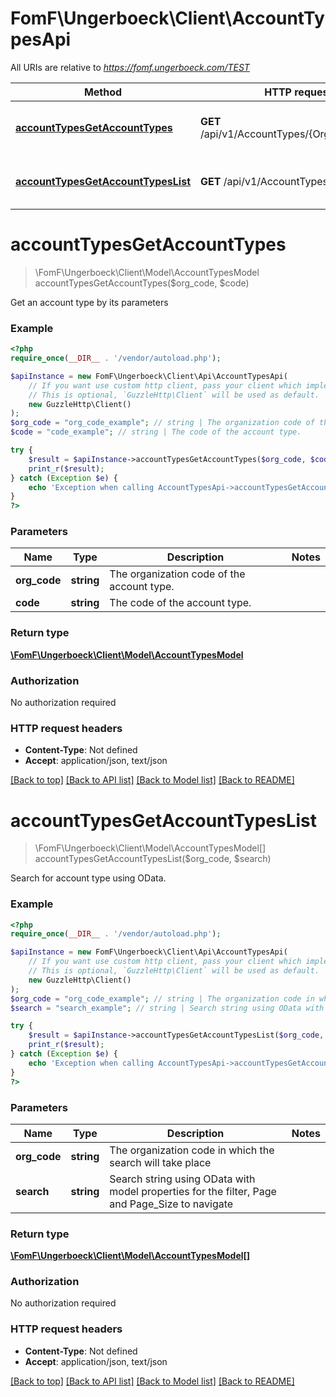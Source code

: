 # FomF\Ungerboeck\Client\AccountTypesApi

All URIs are relative to *https://fomf.ungerboeck.com/TEST*

Method | HTTP request | Description
------------- | ------------- | -------------
[**accountTypesGetAccountTypes**](AccountTypesApi.md#accountTypesGetAccountTypes) | **GET** /api/v1/AccountTypes/{OrgCode}/{Code} | Get an account type by its parameters
[**accountTypesGetAccountTypesList**](AccountTypesApi.md#accountTypesGetAccountTypesList) | **GET** /api/v1/AccountTypes/{OrgCode} | Search for account type using OData.


# **accountTypesGetAccountTypes**
> \FomF\Ungerboeck\Client\Model\AccountTypesModel accountTypesGetAccountTypes($org_code, $code)

Get an account type by its parameters

### Example
```php
<?php
require_once(__DIR__ . '/vendor/autoload.php');

$apiInstance = new FomF\Ungerboeck\Client\Api\AccountTypesApi(
    // If you want use custom http client, pass your client which implements `GuzzleHttp\ClientInterface`.
    // This is optional, `GuzzleHttp\Client` will be used as default.
    new GuzzleHttp\Client()
);
$org_code = "org_code_example"; // string | The organization code of the account type.
$code = "code_example"; // string | The code of the account type.

try {
    $result = $apiInstance->accountTypesGetAccountTypes($org_code, $code);
    print_r($result);
} catch (Exception $e) {
    echo 'Exception when calling AccountTypesApi->accountTypesGetAccountTypes: ', $e->getMessage(), PHP_EOL;
}
?>
```

### Parameters

Name | Type | Description  | Notes
------------- | ------------- | ------------- | -------------
 **org_code** | **string**| The organization code of the account type. |
 **code** | **string**| The code of the account type. |

### Return type

[**\FomF\Ungerboeck\Client\Model\AccountTypesModel**](../Model/AccountTypesModel.md)

### Authorization

No authorization required

### HTTP request headers

 - **Content-Type**: Not defined
 - **Accept**: application/json, text/json

[[Back to top]](#) [[Back to API list]](../../README.md#documentation-for-api-endpoints) [[Back to Model list]](../../README.md#documentation-for-models) [[Back to README]](../../README.md)

# **accountTypesGetAccountTypesList**
> \FomF\Ungerboeck\Client\Model\AccountTypesModel[] accountTypesGetAccountTypesList($org_code, $search)

Search for account type using OData.

### Example
```php
<?php
require_once(__DIR__ . '/vendor/autoload.php');

$apiInstance = new FomF\Ungerboeck\Client\Api\AccountTypesApi(
    // If you want use custom http client, pass your client which implements `GuzzleHttp\ClientInterface`.
    // This is optional, `GuzzleHttp\Client` will be used as default.
    new GuzzleHttp\Client()
);
$org_code = "org_code_example"; // string | The organization code in which the search will take place
$search = "search_example"; // string | Search string using OData with model properties for the filter, Page and Page_Size to navigate

try {
    $result = $apiInstance->accountTypesGetAccountTypesList($org_code, $search);
    print_r($result);
} catch (Exception $e) {
    echo 'Exception when calling AccountTypesApi->accountTypesGetAccountTypesList: ', $e->getMessage(), PHP_EOL;
}
?>
```

### Parameters

Name | Type | Description  | Notes
------------- | ------------- | ------------- | -------------
 **org_code** | **string**| The organization code in which the search will take place |
 **search** | **string**| Search string using OData with model properties for the filter, Page and Page_Size to navigate |

### Return type

[**\FomF\Ungerboeck\Client\Model\AccountTypesModel[]**](../Model/AccountTypesModel.md)

### Authorization

No authorization required

### HTTP request headers

 - **Content-Type**: Not defined
 - **Accept**: application/json, text/json

[[Back to top]](#) [[Back to API list]](../../README.md#documentation-for-api-endpoints) [[Back to Model list]](../../README.md#documentation-for-models) [[Back to README]](../../README.md)

